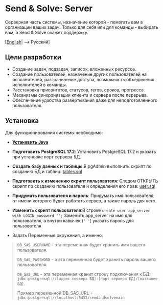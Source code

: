 # Send & Solve: Server

Серверная часть системы, назначение которой - помогать вам в организации ваших задач. Только для себя или для команды - выбирать вам, а Send & Solve окажет поддержку.

[[English](README.md)| --> Русский]

## Цели разработки
- Создание задач, подзадач, записок, вложенных ресурсов.
- Создание пользователей, назначение других пользователей на исполнителей, разграничение доступа, возможность объединения исполнителей в команды.
- Расстановка приоритетов, статусов, тегов, сроков, прогресса.
- Механизмы синхронизации клиента и сервера после перерыва.
- Обеспечение удобства развертывания даже для неподготовленного пользователя.

## Установка

Для функционирования системы необходимо:
- [**Установить Java**](https://www.java.com/en/download/manual.jsp)


- **Подготовить PostgreSQL 17.2**: Установить PostgreSQL 17.2 и указать при установке порт сервера БД.


- **Создать базу данных и таблицы**:В pgAdmin выполнить скрипт по созданию БД и таблиц: [tables.sql](tables-db-sendandsolve.sql)


- **Подготовить к изменению скрипт пользователя**: Следом ОТКРЫТЬ скрипт по созданию пользователя и определения его прав: [user.sql](roles-db-sendandsolve.sql)


- **Придумать пользователя и пароль**: Придумать имя пользователя, от имени которого будет работать сервер, а также пароль для него.


- **Изменить скрипт пользователя**:В строке `create user app_server with LOGIN password '';` Заменить app_server на имя для пользователя, а внутри кавычек (`' '`) указать пароль для пользователя.


- Задать Переменные окружения, а именно:
> `DB_SAS_USERNAME` - эта переменная будет хранить имя вашего пользователя.
>
> `DB_SAS_PASSWORD` - а эта переменная будет хранить пароль вашего пользователя.
>
> `DB_SAS_URL` - эта переменная хранит строку подключения к БД: `jdbc:postgresql://[адрес сервера БД]:[порт сервера БД]/[название БД]`.
>
> Пример переменной DB_SAS_URL = `jdbc:postgresql://localhost:5432/sendandsolvemain`
